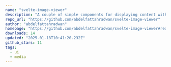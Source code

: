 ```yaml
---
name: "svelte-image-viewer"
description: "A couple of simple components for displaying content with pan and zoom capabilities."
repo_url: "https://github.com/abdelfattahradwan/svelte-image-viewer"
author: "abdelfattahradwan"
homepage: "https://github.com/abdelfattahradwan/svelte-image-viewer#readme"
downloads: 14
updated: "2025-01-18T10:41:20.232Z"
github_stars: 11
tags: 
  - ui
  - media
---
```

